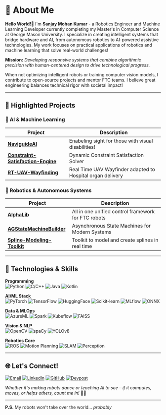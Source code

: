 # 👋 About Me

**Hello World!🤖** I'm **Sanjay Mohan Kumar** - a Robotics Engineer and Machine Learning Developer currently completing my Master's in Computer Science at George Mason University. I specialize in creating intelligent systems that bridge hardware and AI, from autonomous robotics to AI-powered assistive technologies. My work focuses on practical applications of robotics and machine learning that solve real-world challenges!

**Mission:** *Developing responsive systems that combine algorithmic precision with human-centered design to drive technological progress.*

When not optimizing intelligent robots or training computer vision models, I contribute to open-source projects and mentor FTC teams. 
I believe great engineering balances technical rigor with societal impact!

---

## 🚀 Highlighted Projects

### 🧠 **AI & Machine Learning**
| Project | Description |
|---------|-------------|
| **[NaviguideAI](https://github.com/San68bot/EnvironmentalSafetyNavigation)** |  Enabeling sight for those with visual disabilities! |
| **[Constraint-Satisfaction-Engine](https://github.com/San68bot/Constraint-Satisfaction-Engine)** |  Dynamic Constraint Satisfaction Solver |
| **[RT-UAV-Wayfinding](https://github.com/San68bot/RT-Drone-Wayfinding)** |  Real Time UAV Wayfinder adapted to Hospital organ delivery |

### 🤖 **Robotics & Autonomous Systems**
| Project | Description |
|---------|-------------|
| **[AlphaLib](https://github.com/San68bot/AlphaLib)** |  All in one unified control framework for FTC robots |
| **[AGStateMachineBuilder](https://github.com/San68bot/AGStateMachineBuilder)** |  Asynchronous State Machines for Modern Systems |
| **[Spline-Modeling-Toolkit](https://github.com/San68bot/LearningSplines)** |  Toolkit to model and create splines in real time |

---

## 🔧 **Technologies & Skills**

**Programming**  
![Python](https://img.shields.io/badge/-Python-3776AB?logo=python&logoColor=white)
![C/C++](https://img.shields.io/badge/-C/C++-00599C?logo=c%2B%2B&logoColor=white)
![Java](https://img.shields.io/badge/-Java-007396?logo=java)
![Kotlin](https://img.shields.io/badge/-Kotlin-7F52FF?logo=kotlin&logoColor=white)

**AI/ML Stack**  
![PyTorch](https://img.shields.io/badge/-PyTorch-EE4C2C?logo=pytorch)
![TensorFlow](https://img.shields.io/badge/-TensorFlow-FF6F00?logo=tensorflow)
![HuggingFace](https://img.shields.io/badge/-HuggingFace-FFD21E?logo=huggingface)
![Scikit-learn](https://img.shields.io/badge/-Scikit--learn-F7931E?logo=scikit-learn)
![MLflow](https://img.shields.io/badge/-MLflow-0194E1?logo=mlflow)
![ONNX](https://img.shields.io/badge/-ONNX-005CED?logo=onnx)

**Data & MLOps**  
![AzureML](https://img.shields.io/badge/-Azure_ML-0089D6?logo=microsoft-azure)
![Spark](https://img.shields.io/badge/-Apache_Spark-E25A1C?logo=apache-spark)
![Kubeflow](https://img.shields.io/badge/-Kubeflow-326CE5?logo=kubeflow)
![FAISS](https://img.shields.io/badge/-FAISS-00C4CC)

**Vision & NLP**  
![OpenCV](https://img.shields.io/badge/-OpenCV-5C3EE8?logo=opencv)
![spaCy](https://img.shields.io/badge/-spaCy-09A3D5?logo=spacy)
![YOLOv8](https://img.shields.io/badge/-YOLOv8-00FFFF)

**Robotics Core**  
![ROS](https://img.shields.io/badge/-ROS-22314E?logo=ros)
![Motion Planning](https://img.shields.io/badge/Motion--Planning-008CBA)
![SLAM](https://img.shields.io/badge/-SLAM-FF6F00?logo=gazebo)
![Perception](https://img.shields.io/badge/-Perception-FF6F00?logo=gazebo)

---

## 🌐 Let's Connect!

[![Email](https://img.shields.io/badge/-Email-EA4335?style=for-the-badge&logo=gmail)](mailto:smohanku@gmu.edu)
[![LinkedIn](https://img.shields.io/badge/-LinkedIn-0A66C2?style=for-the-badge&logo=linkedin)](https://www.linkedin.com/in/smohanku/)
[![GitHub](https://img.shields.io/badge/-GitHub-181717?style=for-the-badge&logo=github)](https://github.com/San68bot)
[![Devpost](https://img.shields.io/badge/-Devpost-003E54?style=for-the-badge&logo=devpost)](https://devpost.com/San68bot)

*Whether it's making robots dance or teaching AI to see – if it computes, moves, or helps others, count me in!* 🚀✨

---

**P.S.** My robots won't take over the world... *probably*
